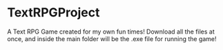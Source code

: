 # TextRPGProject
A Text RPG Game created for my own fun times!
Download all the files at once, and inside the main folder will be the .exe file for running the game!
